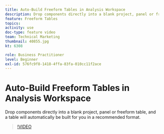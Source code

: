 ```yaml
---
title: Auto-Build Freeform Tables in Analysis Workspace
description: Drop components directly into a blank project, panel or freeform table, and a table will automatically be built for you in a recommended format.
feature: Freeform Tables
topics: 
activity: use
doc-type: feature video
team: Technical Marketing
thumbnail: 40855.jpg
kt: 6308

role: Business Practitioner
level: Beginner
exl-id: 576fc9f8-1418-4ffa-83fa-010cc11f2ace
---
```

# Auto-Build Freeform Tables in Analysis Workspace

Drop components directly into a blank project, panel or freeform table, and a table will automatically be built for you in a recommended format.

>[!VIDEO](https://video.tv.adobe.com/v/40855/?quality=12&learn=on)
